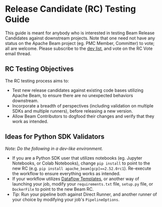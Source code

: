 <!--
Licensed under the Apache License, Version 2.0 (the "License");
you may not use this file except in compliance with the License.
You may obtain a copy of the License at

http://www.apache.org/licenses/LICENSE-2.0

Unless required by applicable law or agreed to in writing, software
distributed under the License is distributed on an "AS IS" BASIS,
WITHOUT WARRANTIES OR CONDITIONS OF ANY KIND, either express or implied.
See the License for the specific language governing permissions and
limitations under the License.
-->

# Release Candidate (RC) Testing Guide

This guide is meant for anybody who is interested in testing Beam Release Candidates against downstream projects. Note
that one need not have any status on the Apache Beam project (eg. PMC Member, Committer) to vote; all are welcome.
Please subscribe to the [dev list](https://lists.apache.org/list.html?dev@beam.apache.org), and vote on the RC Vote email thread.


## RC Testing Objectives 

The RC testing process aims to:

 - Test new release candidates against existing code bases utilizing Apache Beam, to ensure there are no unexpected behaviors downstream.
 - Incorporate a breadth of perspectives (including validation on multiple SDKs and multiple runners), before releasing a new version.
 - Allow Beam Contributors to dogfood their changes and verify that they work as intended. 



## Ideas for Python SDK Validators

_Note: Do the following in a dev-like environment._
- If you are a Python SDK user that utilizes notebooks (eg. Jupyter Notebooks, or Colab Notebooks), change `pip install`
to point to the new RC (e.g. `pip install apache_beam[gcp]==2.52.0rc1`). Re-execute the workflow to ensure everything
works as intended.
- If your workflow utilizes [Dataflow Templates](https://github.com/GoogleCloudPlatform/DataflowTemplates), or another way of launching your job, modify your `requirements.txt` file, `setup.py` file, or `DockerFile` to point to the new Beam RC.
- _Tip_: Run your pipeline both against Direct Runner, and another runner of your choice by modifying your job's `PipelineOptions`.